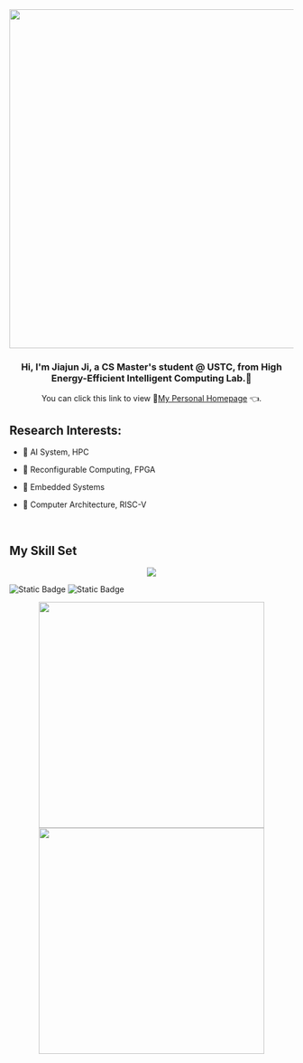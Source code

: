 <!--
## Hi there 👋
[![Typing SVG](https://readme-typing-svg.demolab.com?font=Fira+Code&size=23&duration=500&pause=1000&center=true&repeat=false&width=500&height=60&lines=Hi%2C+I+am+JiaJun+Ji%2C+welcome+!)](https://git.io/typing-svg)

-->
<div align="center">
    <img src="https://readme-typing-svg.demolab.com?font=Fira+Code&duration=500&pause=1000&center=true&repeat=false&width=500&height=60&lines=Hi%2C+I+am+Jiajun+Ji%2C+welcome+to+my+Repo" align="center" height="" width="600" />
</div>
  

### <div align="center">Hi, I'm Jiajun Ji, a CS Master's student @ USTC, from High Energy-Efficient Intelligent Computing Lab.👀</div>  

<div align="center" style="margin-top: 10px; margin-bottom: 20px;">
    You can click this link to view 📝<a href="https://jiajun-ji.github.io/">My Personal Homepage</a> 👈.
</div>


## Research Interests: 
  

- 🍲 AI System, HPC  
  

- 🍟 Reconfigurable Computing, FPGA  
  

- 🍋 Embedded Systems  
  

-  🍒 Computer Architecture, RISC-V  
  

<br/>  


## My Skill Set  
<p align="center">
  <a href="https://skillicons.dev">
    <img src="https://skillicons.dev/icons?i=c,cpp,linux,matlab,py,pytorch,raspberrypi,verilog" />
  </a>
</p>

![Static Badge](https://img.shields.io/badge/QQ-2356765453-blue)
![Static Badge](https://img.shields.io/badge/Email-jiajunji_ee%40163.com-92bf7a)

<!--
<div align="center">  
<a href="https://www.cprogramming.com/" target="_blank"><img style="margin: 10px" src="https://profilinator.rishav.dev/skills-assets/c-original.svg" alt="C" height="50" /></a>  
<a href="https://www.cplusplus.com/" target="_blank"><img style="margin: 10px" src="https://profilinator.rishav.dev/skills-assets/cplusplus-original.svg" alt="C++" height="50" /></a>  
<a href="https://www.linux.org/" target="_blank"><img style="margin: 10px" src="https://profilinator.rishav.dev/skills-assets/linux-original.svg" alt="Linux" height="50" /></a>  
<a href="https://pytorch.org/" target="_blank"><img style="margin: 10px" src="https://profilinator.rishav.dev/skills-assets/pytorch-icon.svg" alt="pytorch" height="50" /></a>  
<a href="https://www.python.org/" target="_blank"><img style="margin: 10px" src="https://profilinator.rishav.dev/skills-assets/python-original.svg" alt="Python" height="50" /></a>  
</div>
-->
  

<div align="center">
    <img align="center" width="400" src="https://github-readme-stats.vercel.app/api?username=jjj7811&theme=transparent&include_all_commits=true&show_icons=true&hide_border=true" />
    <img align="center" width="400" src="https://github-readme-stats.vercel.app/api/top-langs/?username=jjj7811&layout=compact&theme=tokyonight" />
</div>


<!-- star和语言
<img align="center" width="400" src="https://github-readme-stats.vercel.app/api?username=jjj7811&theme=transparent&include_all_commits=true&show_icons=true&hide_border=true" />

![Top Langs](https://github-readme-stats.vercel.app/api/top-langs/?username=jjj7811&layout=compact&theme=tokyonight)
-->


<!--
![](https://github-readme-activity-graph.cyclic.app/graph?username=jjj7811&theme=dracula)
-->

<!--
**jjj7811/jjj7811** is a ✨ _special_ ✨ repository because its `README.md` (this file) appears on your GitHub profile.

Here are some ideas to get you started:

- 🔭 I’m currently working on ...
- 🌱 I’m currently learning ...
- 👯 I’m looking to collaborate on ...
- 🤔 I’m looking for help with ...
- 💬 Ask me about ...
- 📫 How to reach me: ...
- 😄 Pronouns: ...
- ⚡ Fun fact: ...
-->
